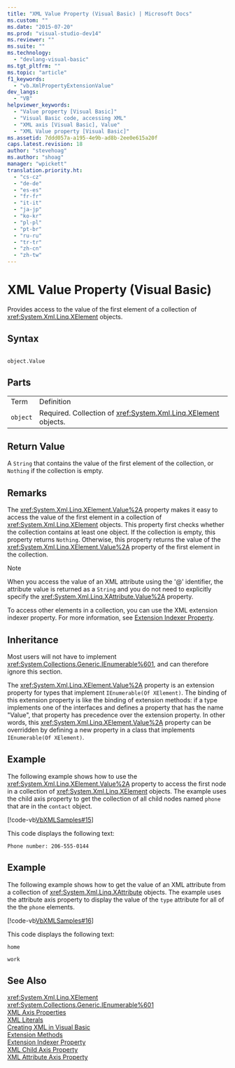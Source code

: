 ```yaml
---
title: "XML Value Property (Visual Basic) | Microsoft Docs"
ms.custom: ""
ms.date: "2015-07-20"
ms.prod: "visual-studio-dev14"
ms.reviewer: ""
ms.suite: ""
ms.technology: 
  - "devlang-visual-basic"
ms.tgt_pltfrm: ""
ms.topic: "article"
f1_keywords: 
  - "vb.XmlPropertyExtensionValue"
dev_langs: 
  - "VB"
helpviewer_keywords: 
  - "Value property [Visual Basic]"
  - "Visual Basic code, accessing XML"
  - "XML axis [Visual Basic], Value"
  - "XML Value property [Visual Basic]"
ms.assetid: 7ddd057a-a195-4e9b-ad8b-2ee0e615a20f
caps.latest.revision: 18
author: "stevehoag"
ms.author: "shoag"
manager: "wpickett"
translation.priority.ht: 
  - "cs-cz"
  - "de-de"
  - "es-es"
  - "fr-fr"
  - "it-it"
  - "ja-jp"
  - "ko-kr"
  - "pl-pl"
  - "pt-br"
  - "ru-ru"
  - "tr-tr"
  - "zh-cn"
  - "zh-tw"
---
```

# XML Value Property (Visual Basic)
Provides access to the value of the first element of a collection of <xref:System.Xml.Linq.XElement> objects.  
  
## Syntax  
  
```  
  
object.Value  
```  
  
## Parts  
  
|||  
|-|-|  
|Term|Definition|  
|`object`|Required. Collection of <xref:System.Xml.Linq.XElement> objects.|  
  
## Return Value  
 A `String` that contains the value of the first element of the collection, or `Nothing` if the collection is empty.  
  
## Remarks  
 The <xref:System.Xml.Linq.XElement.Value%2A> property makes it easy to access the value of the first element in a collection of <xref:System.Xml.Linq.XElement> objects. This property first checks whether the collection contains at least one object. If the collection is empty, this property returns `Nothing`. Otherwise, this property returns the value of the <xref:System.Xml.Linq.XElement.Value%2A> property of the first element in the collection.  
  
> [!NOTE]
>  When you access the value of an XML attribute using the '@' identifier, the attribute value is returned as a `String` and you do not need to explicitly specify the <xref:System.Xml.Linq.XAttribute.Value%2A> property.  
  
 To access other elements in a collection, you can use the XML extension indexer property. For more information, see [Extension Indexer Property](../../../visual-basic/language-reference/xml-axis/extension-indexer-property.md).  
  
## Inheritance  
 Most users will not have to implement <xref:System.Collections.Generic.IEnumerable%601>, and can therefore ignore this section.  
  
 The <xref:System.Xml.Linq.XElement.Value%2A> property is an extension property for types that implement `IEnumerable(Of XElement)`. The binding of this extension property is like the binding of extension methods: if a type implements one of the interfaces and defines a property that has the name "Value", that property has precedence over the extension property. In other words, this <xref:System.Xml.Linq.XElement.Value%2A> property can be overridden by defining a new property in a class that implements `IEnumerable(Of XElement)`.  
  
## Example  
 The following example shows how to use the <xref:System.Xml.Linq.XElement.Value%2A> property to access the first node in a collection of <xref:System.Xml.Linq.XElement> objects. The example uses the child axis property to get the collection of all child nodes named `phone` that are in the `contact` object.  
  
 [!code-vb[VbXMLSamples#15](../../../visual-basic/language-reference/operators/codesnippet/VisualBasic/xml-value-property_1.vb)]  
  
 This code displays the following text:  
  
 `Phone number: 206-555-0144`  
  
## Example  
 The following example shows how to get the value of an XML attribute from a collection of <xref:System.Xml.Linq.XAttribute> objects. The example uses the attribute axis property to display the value of the `type` attribute for all of the the `phone` elements.  
  
 [!code-vb[VbXMLSamples#16](../../../visual-basic/language-reference/operators/codesnippet/VisualBasic/xml-value-property_2.vb)]  
  
 This code displays the following text:  
  
 `home`  
  
 `work`  
  
## See Also  
 <xref:System.Xml.Linq.XElement>   
 <xref:System.Collections.Generic.IEnumerable%601>   
 [XML Axis Properties](../../../visual-basic/language-reference/xml-axis/xml-axis-properties.md)   
 [XML Literals](../../../visual-basic/language-reference/xml-literals/index.md)   
 [Creating XML in Visual Basic](../../../visual-basic/programming-guide/language-features/xml/creating-xml.md)   
 [Extension Methods](../../../visual-basic/language-reference/procedures/extension-methods.md)   
 [Extension Indexer Property](../../../visual-basic/language-reference/xml-axis/extension-indexer-property.md)   
 [XML Child Axis Property](../../../visual-basic/language-reference/xml-axis/xml-child-axis-property.md)   
 [XML Attribute Axis Property](../../../visual-basic/language-reference/xml-axis/xml-attribute-axis-property.md)
